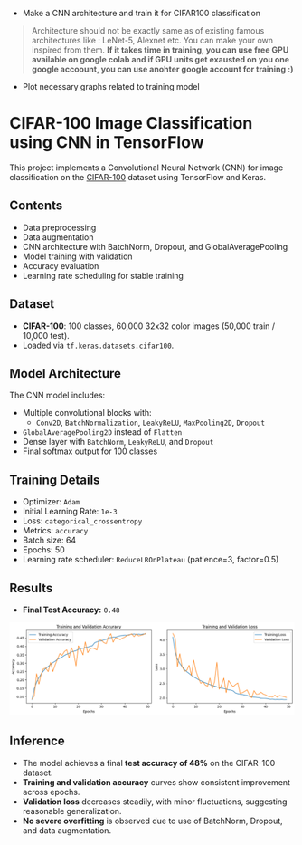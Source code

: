 * Make a CNN architecture and train it for CIFAR100 classification
> Architecture should not be exactly same as of existing famous architectures like : LeNet-5, Alexnet etc. You can make your own inspired from them.
> **If it takes time in training, you can use free GPU available on google colab and if GPU units get exausted on you one google accoount, you can use anohter google account for training :)**
* Plot necessary graphs related to training model
  

# CIFAR-100 Image Classification using CNN in TensorFlow

This project implements a Convolutional Neural Network (CNN) for image classification on the [CIFAR-100](https://www.cs.toronto.edu/~kriz/cifar.html) dataset using TensorFlow and Keras.

## Contents

- Data preprocessing
- Data augmentation
- CNN architecture with BatchNorm, Dropout, and GlobalAveragePooling
- Model training with validation
- Accuracy evaluation
- Learning rate scheduling for stable training

## Dataset

- **CIFAR-100**: 100 classes, 60,000 32x32 color images (50,000 train / 10,000 test).
- Loaded via `tf.keras.datasets.cifar100`.

## Model Architecture

The CNN model includes:

- Multiple convolutional blocks with:
  - `Conv2D`, `BatchNormalization`, `LeakyReLU`, `MaxPooling2D`, `Dropout`
- `GlobalAveragePooling2D` instead of `Flatten`
- Dense layer with `BatchNorm`, `LeakyReLU`, and `Dropout`
- Final softmax output for 100 classes

## Training Details

- Optimizer: `Adam`
- Initial Learning Rate: `1e-3`
- Loss: `categorical_crossentropy`
- Metrics: `accuracy`
- Batch size: 64
- Epochs: 50
- Learning rate scheduler: `ReduceLROnPlateau` (patience=3, factor=0.5)

## Results

- **Final Test Accuracy:** `0.48`

![History Plot](output.png)

## Inference

- The model achieves a final **test accuracy of 48%** on the CIFAR-100 dataset.
- **Training and validation accuracy** curves show consistent improvement across epochs.
- **Validation loss** decreases steadily, with minor fluctuations, suggesting reasonable generalization.
- **No severe overfitting** is observed due to use of BatchNorm, Dropout, and data augmentation.